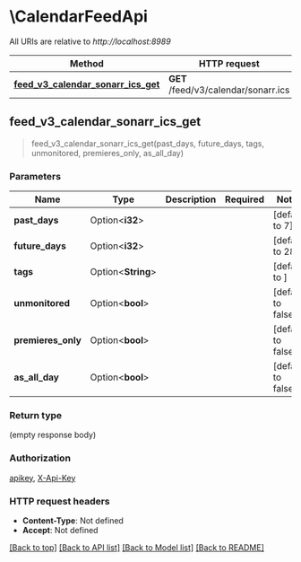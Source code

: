 # \CalendarFeedApi

All URIs are relative to *http://localhost:8989*

Method | HTTP request | Description
------------- | ------------- | -------------
[**feed_v3_calendar_sonarr_ics_get**](CalendarFeedApi.md#feed_v3_calendar_sonarr_ics_get) | **GET** /feed/v3/calendar/sonarr.ics | 



## feed_v3_calendar_sonarr_ics_get

> feed_v3_calendar_sonarr_ics_get(past_days, future_days, tags, unmonitored, premieres_only, as_all_day)


### Parameters


Name | Type | Description  | Required | Notes
------------- | ------------- | ------------- | ------------- | -------------
**past_days** | Option<**i32**> |  |  |[default to 7]
**future_days** | Option<**i32**> |  |  |[default to 28]
**tags** | Option<**String**> |  |  |[default to ]
**unmonitored** | Option<**bool**> |  |  |[default to false]
**premieres_only** | Option<**bool**> |  |  |[default to false]
**as_all_day** | Option<**bool**> |  |  |[default to false]

### Return type

 (empty response body)

### Authorization

[apikey](../README.md#apikey), [X-Api-Key](../README.md#X-Api-Key)

### HTTP request headers

- **Content-Type**: Not defined
- **Accept**: Not defined

[[Back to top]](#) [[Back to API list]](../README.md#documentation-for-api-endpoints) [[Back to Model list]](../README.md#documentation-for-models) [[Back to README]](../README.md)

